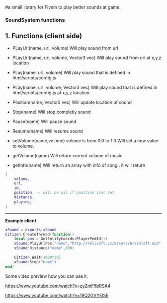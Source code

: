 #a small library for Fivem to play better sounds at game.

### SoundSystem functions

**1. Functions (client side)**
------------
   - PLayUrl(name, url, volume)
     Will play sound from url
      
   - PLayUrl(name, url, volume, Vector3 vec)
     Will play sound from url at x,y,z location 
     
   - PLay(name, url, volume)
     Will play sound that is defined in html/scripts/config.js
      
   - PLay(name, url, volume, Vector3 vec)
     Will play sound that is defined in html/scripts/config.js at x,y,z location      

   - Position(name, Vector3 vec)
     Will update location of sound
     
   - Stop(name)
     Will stop completly sound
     
   - Pause(name)
     Will pause sound
     
   - Resume(name)
     Will resume sound       
     
   - setVolume(name,volume) volume is from 0.0 to 1.0
     Will set a new value to volume.
 
   - getVolume(name)
     Will return current volume of music.
     
   - getInfo(name) 
      Will return an array with info of song..
      it will return 
```LUA
{
	volume,
	url,
	id,
	position, -- will be nil if position isnt set.
	distance,
	playing,
}
```
------------

 **Example client**       
 
```LUA
xSound = exports.xSound
Citizen.CreateThread(function()
    local pos = GetEntityCoords(PlayerPedId())
    xSound:PlayUrlPos("name","http://relisoft.cz/assets/brainleft.mp3",1,pos)
    xSound:Distance("name",100)
    
    Citizen.Wait(1000*30)
    xSound:Stop("name")
end)
``` 

Some video preview how you can use it.

https://www.youtube.com/watch?v=zyZmF5bRSA4

https://www.youtube.com/watch?v=19Q2GVYElSE

